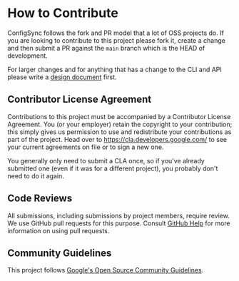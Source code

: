 # How to Contribute

ConfigSync follows the fork and PR model that a lot of OSS projects do.  If you
are looking to contribute to this project please fork it, create a change
and then submit a PR against the `main` branch which is the HEAD of development.

For larger changes and for anything that has a change to the CLI and API please
write a [design document] first.

## Contributor License Agreement

Contributions to this project must be accompanied by a Contributor License
Agreement. You (or your employer) retain the copyright to your contribution;
this simply gives us permission to use and redistribute your contributions as
part of the project. Head over to <https://cla.developers.google.com/> to see
your current agreements on file or to sign a new one.

You generally only need to submit a CLA once, so if you've already submitted one
(even if it was for a different project), you probably don't need to do it
again.

## Code Reviews

All submissions, including submissions by project members, require review. We
use GitHub pull requests for this purpose. Consult
[GitHub Help](https://help.github.com/articles/about-pull-requests/) for more
information on using pull requests.

## Community Guidelines

This project follows [Google's Open Source Community
Guidelines](https://opensource.google/conduct/).

[developer guide]: development.md
[design document]: design-docs/00-template.md